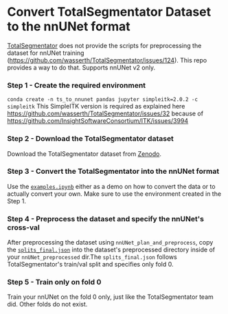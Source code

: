 # Convert TotalSegmentator Dataset to the nnUNet format
[TotalSegmentator](https://github.com/wasserth/TotalSegmentator) does not provide the scripts for preprocessing the dataset for nnUNet training (https://github.com/wasserth/TotalSegmentator/issues/124). This repo provides a way to do that. Supports nnUNet v2 only.

### Step 1 - Create the required environment
`conda create -n ts_to_nnunet pandas jupyter simpleitk=2.0.2 -c simpleitk`
This SimpleITK version is required as explained here https://github.com/wasserth/TotalSegmentator/issues/32 because of  https://github.com/InsightSoftwareConsortium/ITK/issues/3994

### Step 2 - Download the TotalSegmentator dataset
Download the TotalSegmentator dataset from [Zenodo](https://doi.org/10.5281/zenodo.6802613).

### Step 3 - Convert the TotalSegmentator into the nnUNet format
Use the [`examples.ipynb`](examples.ipynb) either as a demo on how to convert the data or to actually convert your own. Make sure to use the environment created in the Step 1.

### Step 4 - Preprocess the dataset and specify the nnUNet's cross-val
After preprocessing the dataset using `nnUNet_plan_and_preprocess`, copy the [`splits_final.json`](splits_final.json) into the dataset's preprocessed directory inside of your `nnUNet_preprocessed` dir.The `splits_final.json` follows TotalSegmentator's train/val split and specifies only fold 0.

### Step 5 - Train only on fold 0
Train your nnUNet on the fold 0 only, just like the TotalSegmentator team did. Other folds do not exist.